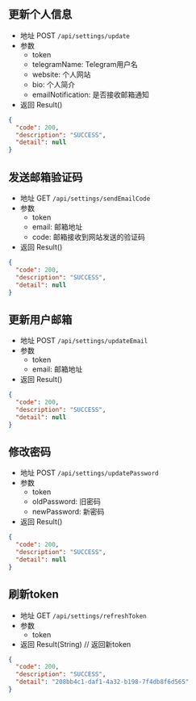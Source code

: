 ## 更新个人信息

- 地址 POST `/api/settings/update`
- 参数
  - token
  - telegramName: Telegram用户名
  - website: 个人网站
  - bio: 个人简介
  - emailNotification: 是否接收邮箱通知
- 返回 Result()

```json
{
  "code": 200,
  "description": "SUCCESS",
  "detail": null
}
```

## 发送邮箱验证码

- 地址 GET `/api/settings/sendEmailCode`
- 参数
  - token
  - email: 邮箱地址
  - code: 邮箱接收到网站发送的验证码
- 返回 Result()

```json
{
  "code": 200,
  "description": "SUCCESS",
  "detail": null
}
```

## 更新用户邮箱

- 地址 POST `/api/settings/updateEmail`
- 参数
  - token
  - email: 邮箱地址
- 返回 Result()

```json
{
  "code": 200,
  "description": "SUCCESS",
  "detail": null
}
```

## 修改密码

- 地址 POST `/api/settings/updatePassword`
- 参数
  - token
  - oldPassword: 旧密码
  - newPassword: 新密码
- 返回 Result()

```json
{
  "code": 200,
  "description": "SUCCESS",
  "detail": null
}
```

## 刷新token

- 地址 GET `/api/settings/refreshToken`
- 参数
  - token
- 返回 Result(String) // 返回新token

```json
{
  "code": 200,
  "description": "SUCCESS",
  "detail": "208bb4c1-daf1-4a32-b198-7f4db8f6d565"
}
```
